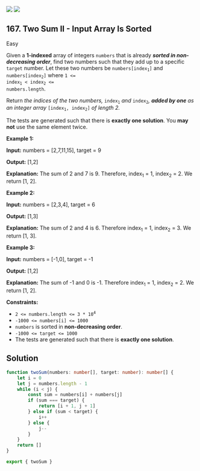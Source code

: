 [![](https://img.shields.io/github/stars/LeetCode-in-TypeScript/LeetCode-in-TypeScript?label=Stars&style=flat-square)](https://github.com/LeetCode-in-TypeScript/LeetCode-in-TypeScript)
[![](https://img.shields.io/github/forks/LeetCode-in-TypeScript/LeetCode-in-TypeScript?label=Fork%20me%20on%20GitHub%20&style=flat-square)](https://github.com/LeetCode-in-TypeScript/LeetCode-in-TypeScript/fork)

## 167\. Two Sum II - Input Array Is Sorted

Easy

Given a **1-indexed** array of integers `numbers` that is already **_sorted in non-decreasing order_**, find two numbers such that they add up to a specific `target` number. Let these two numbers be <code>numbers[index<sub>1</sub>]</code> and <code>numbers[index<sub>2</sub>]</code> where <code>1 <= index<sub>1</sub> < index<sub>2</sub> <= numbers.length</code>.

Return _the indices of the two numbers,_ <code>index<sub>1</sub></code> _and_ <code>index<sub>2</sub></code>_, **added by one** as an integer array_ <code>[index<sub>1</sub>, index<sub>2</sub>]</code> _of length 2._

The tests are generated such that there is **exactly one solution**. You **may not** use the same element twice.

**Example 1:**

**Input:** numbers = [2,7,11,15], target = 9

**Output:** [1,2]

**Explanation:** The sum of 2 and 7 is 9. Therefore, index<sub>1</sub> = 1, index<sub>2</sub> = 2. We return [1, 2]. 

**Example 2:**

**Input:** numbers = [2,3,4], target = 6

**Output:** [1,3]

**Explanation:** The sum of 2 and 4 is 6. Therefore index<sub>1</sub> = 1, index<sub>2</sub> = 3. We return [1, 3]. 

**Example 3:**

**Input:** numbers = [\-1,0], target = -1

**Output:** [1,2]

**Explanation:** The sum of -1 and 0 is -1. Therefore index<sub>1</sub> = 1, index<sub>2</sub> = 2. We return [1, 2]. 

**Constraints:**

*   <code>2 <= numbers.length <= 3 * 10<sup>4</sup></code>
*   `-1000 <= numbers[i] <= 1000`
*   `numbers` is sorted in **non-decreasing order**.
*   `-1000 <= target <= 1000`
*   The tests are generated such that there is **exactly one solution**.

## Solution

```typescript
function twoSum(numbers: number[], target: number): number[] {
    let i = 0
    let j = numbers.length - 1
    while (i < j) {
        const sum = numbers[i] + numbers[j]
        if (sum === target) {
            return [i + 1, j + 1]
        } else if (sum < target) {
            i++
        } else {
            j--
        }
    }
    return []
}

export { twoSum }
```